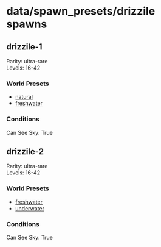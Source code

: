 # data/spawn_presets/drizzile spawns  
  
## drizzile-1  
Rarity: ultra-rare  
Levels: 16-42  
  
### World Presets  
* [natural](/data/world_presets/natural.md)  
* [freshwater](/data/world_presets/freshwater.md)  
  
### Conditions  
Can See Sky: True  
  
## drizzile-2  
Rarity: ultra-rare  
Levels: 16-42  
  
### World Presets  
* [freshwater](/data/world_presets/freshwater.md)  
* [underwater](/data/world_presets/underwater.md)  
  
### Conditions  
Can See Sky: True  
